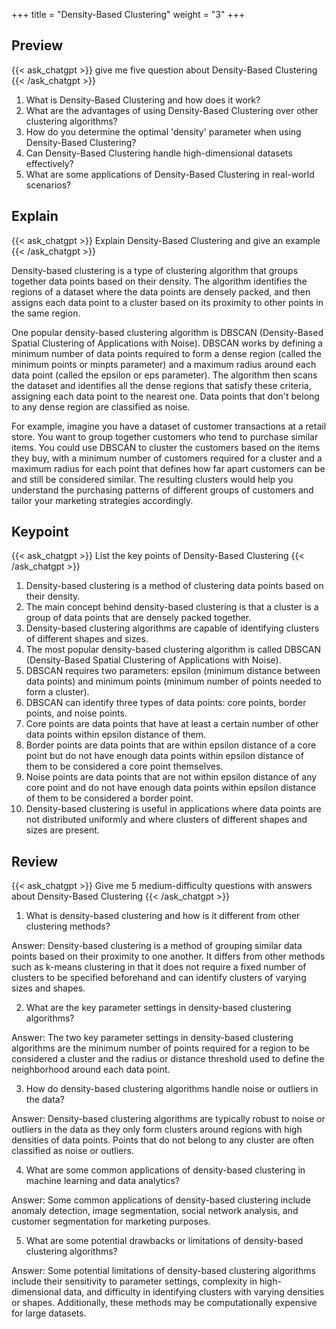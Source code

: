 +++
title = "Density-Based Clustering"
weight = "3"
+++
## Preview
{{< ask_chatgpt >}}
give me five question about Density-Based Clustering
{{< /ask_chatgpt >}}

1. What is Density-Based Clustering and how does it work?
2. What are the advantages of using Density-Based Clustering over other clustering algorithms?
3. How do you determine the optimal 'density' parameter when using Density-Based Clustering?
4. Can Density-Based Clustering handle high-dimensional datasets effectively?
5. What are some applications of Density-Based Clustering in real-world scenarios?   

## Explain
{{< ask_chatgpt >}}
Explain Density-Based Clustering and give an example
{{< /ask_chatgpt >}}

Density-based clustering is a type of clustering algorithm that groups together data points based on their density. The algorithm identifies the regions of a dataset where the data points are densely packed, and then assigns each data point to a cluster based on its proximity to other points in the same region.

One popular density-based clustering algorithm is DBSCAN (Density-Based Spatial Clustering of Applications with Noise). DBSCAN works by defining a minimum number of data points required to form a dense region (called the minimum points or minpts parameter) and a maximum radius around each data point (called the epsilon or eps parameter). The algorithm then scans the dataset and identifies all the dense regions that satisfy these criteria, assigning each data point to the nearest one. Data points that don't belong to any dense region are classified as noise.

For example, imagine you have a dataset of customer transactions at a retail store. You want to group together customers who tend to purchase similar items. You could use DBSCAN to cluster the customers based on the items they buy, with a minimum number of customers required for a cluster and a maximum radius for each point that defines how far apart customers can be and still be considered similar. The resulting clusters would help you understand the purchasing patterns of different groups of customers and tailor your marketing strategies accordingly.   

## Keypoint
{{< ask_chatgpt >}}
List the key points of Density-Based Clustering
{{< /ask_chatgpt >}}

1. Density-based clustering is a method of clustering data points based on their density.
2. The main concept behind density-based clustering is that a cluster is a group of data points that are densely packed together.
3. Density-based clustering algorithms are capable of identifying clusters of different shapes and sizes.
4. The most popular density-based clustering algorithm is called DBSCAN (Density-Based Spatial Clustering of Applications with Noise).
5. DBSCAN requires two parameters: epsilon (minimum distance between data points) and minimum points (minimum number of points needed to form a cluster).
6. DBSCAN can identify three types of data points: core points, border points, and noise points.
7. Core points are data points that have at least a certain number of other data points within epsilon distance of them.
8. Border points are data points that are within epsilon distance of a core point but do not have enough data points within epsilon distance of them to be considered a core point themselves.
9. Noise points are data points that are not within epsilon distance of any core point and do not have enough data points within epsilon distance of them to be considered a border point.
10. Density-based clustering is useful in applications where data points are not distributed uniformly and where clusters of different shapes and sizes are present.   

## Review
{{< ask_chatgpt >}}
Give me 5 medium-difficulty questions with answers about Density-Based Clustering
{{< /ask_chatgpt >}}

1. What is density-based clustering and how is it different from other clustering methods?

Answer: Density-based clustering is a method of grouping similar data points based on their proximity to one another. It differs from other methods such as k-means clustering in that it does not require a fixed number of clusters to be specified beforehand and can identify clusters of varying sizes and shapes.

2. What are the key parameter settings in density-based clustering algorithms?

Answer: The two key parameter settings in density-based clustering algorithms are the minimum number of points required for a region to be considered a cluster and the radius or distance threshold used to define the neighborhood around each data point.

3. How do density-based clustering algorithms handle noise or outliers in the data?

Answer: Density-based clustering algorithms are typically robust to noise or outliers in the data as they only form clusters around regions with high densities of data points. Points that do not belong to any cluster are often classified as noise or outliers.

4. What are some common applications of density-based clustering in machine learning and data analytics?

Answer: Some common applications of density-based clustering include anomaly detection, image segmentation, social network analysis, and customer segmentation for marketing purposes.

5. What are some potential drawbacks or limitations of density-based clustering algorithms?

Answer: Some potential limitations of density-based clustering algorithms include their sensitivity to parameter settings, complexity in high-dimensional data, and difficulty in identifying clusters with varying densities or shapes. Additionally, these methods may be computationally expensive for large datasets.   

